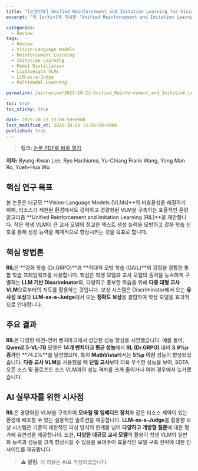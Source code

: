 ```yaml
---
title: "[논문리뷰] Unified Reinforcement and Imitation Learning for Vision-Language Models"
excerpt: "이 [arXiv]에 게시한 'Unified Reinforcement and Imitation Learning for Vision-Language Models' 논문에 대한 자세한 리뷰입니다."

categories:
  - Review
tags:
  - Review
  - Vision-Language Models
  - Reinforcement Learning
  - Imitation Learning
  - Model Distillation
  - Lightweight VLMs
  - LLM-as-a-Judge
  - Multimodal Learning

permalink: /ai/review/2025-10-23-Unified_Reinforcement_and_Imitation_Learning_for_Vision-Language_Models/

toc: true
toc_sticky: true

date: 2025-10-23 13:08:59+0900
last_modified_at: 2025-10-23 13:08:59+0900
published: true
---
```

> **링크:** [논문 PDF로 바로 열기](https://arxiv.org/abs/2510.19307)

**저자:** Byung-Kwan Lee, Ryo Hachiuma, Yu-Chiang Frank Wang, Yong Man Ro, Yueh-Hua Wu



## 핵심 연구 목표
본 논문은 대규모 **Vision-Language Models (VLMs)**의 비효율성을 해결하기 위해, 리소스가 제한된 환경에서도 강력하고 경량화된 VLM을 구축하는 효율적인 훈련 알고리즘 **Unified Reinforcement and Imitation Learning (RIL)**을 제안합니다. 작은 학생 VLM이 큰 교사 모델의 정교한 텍스트 생성 능력을 모방하고 강화 학습 신호를 통해 생성 능력을 체계적으로 향상시키는 것을 목표로 합니다.

## 핵심 방법론
**RIL**은 **강화 학습 (Dr.GRPO)**과 **적대적 모방 학습 (GAIL)**의 강점을 결합한 통합 학습 프레임워크를 사용합니다. 핵심은 학생 모델과 교사 모델의 출력을 능숙하게 구별하는 **LLM 기반 Discriminator**와, 다양하고 풍부한 학습을 위해 **다중 대형 교사 VLM**으로부터의 지도를 활용하는 것입니다. 보상 시스템은 Discriminator에서 오는 **유사성 보상**과 **LLM-as-a-Judge**에서 오는 **정확도 보상**을 결합하여 학생 모델을 효과적으로 안내합니다.

## 주요 결과
**RIL**은 다양한 비전-언어 벤치마크에서 상당한 성능 향상을 시연했습니다. 예를 들어, **Qwen2.5-VL-7B** 모델은 **14개 벤치마크 평균 성능**에서 **RL (Dr.GRPO)** 대비 **3.9%p 증가**한 **74.2%**를 달성했으며, 특히 **MathVista**에서는 **5%p 이상** 성능이 향상되었습니다. **다중 교사 VLM**을 사용했을 때 **단일 교사**보다 더욱 우수한 성능을 보여, SOTA 오픈 소스 및 클로즈드 소스 VLM과의 성능 격차를 크게 줄이거나 여러 경우에서 능가했습니다.

## AI 실무자를 위한 시사점
**RIL**은 경량화된 VLM을 구축하여 **모바일 및 임베디드 장치**와 같은 리소스 제약이 있는 환경에 배포할 수 있는 실용적인 솔루션을 제공합니다. **LLM-as-a-Judge**를 활용한 보상 시스템은 기존의 제한적인 파싱 방식의 한계를 넘어 **다양하고 개방형 질문**에 대한 평가에 유연성을 제공합니다. 또한, **다양한 대규모 교사 모델**의 활용이 학생 VLM의 일반화 능력과 성능을 크게 향상시킬 수 있음을 보여주어 효율적인 모델 구축 전략에 대한 인사이트를 제공합니다.

> ⚠️ **알림:** 이 리뷰는 AI로 작성되었습니다.